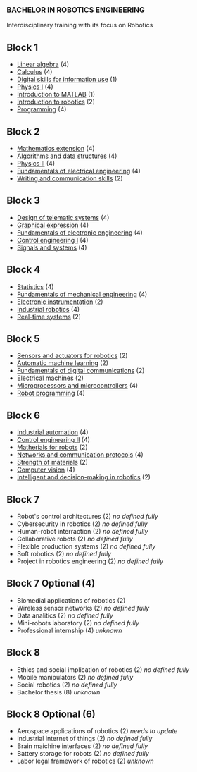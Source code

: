 ### BACHELOR IN ROBOTICS ENGINEERING

Interdisciplinary training with its focus on Robotics

## Block 1

- [Linear algebra](block1/linear_algebra.md) (4)
- [Calculus](block1/calculus.md) (4)
- [Digital skills for information use](block1/digital_skills_for_information_use.md) (1)
- [Physics I](block1/physics_i.md) (4)
- [Introduction to MATLAB](block1/introduction_to_matlab.md) (1)
- [Introduction to robotics](block1/introduction_to_robotics.md) (2)
- [Programming](block1/programming.md) (4)


## Block 2

- [Mathematics extension](block2/mathematics_extension.md) (4)
- [Algorithms and data structures](block2/algorithms_and_data_structures.md) (4)
- [Physics II](block2/physics_ii.md) (4)
- [Fundamentals of electrical engineering](block2/fundamentals_of_electrical_engineering.md) (4)
- [Writing and communication skills](block2/writing_and_communication_skills.md) (2)


## Block 3

- [Design of telematic systems](block3/design_of_telematic_systems.md) (4)
- [Graphical expression](block3/graphical_expressions.md) (4)
- [Fundamentals of electronic engineering](block3/fundamentals_of_electronic_engineering.md) (4)
- [Control engineering I](block3/control_engineering_i.md) (4)
- [Signals and systems](block3/signals_and_systems.md) (4)


## Block 4

- [Statistics](block4/statistics.md) (4)
- [Fundamentals of mechanical engineering](block4/fundamentals_of_mechanical_engineering.md) (4)
- [Electronic instrumentation](block4/electronic_instrumentation.md) (2)
- [Industrial robotics](block4/industrial_robotics.md) (4)
- [Real-time systems](block4/real_time_systems.md) (2)


## Block 5

- [Sensors and actuators for robotics](block5/sensors_and_actuators_for_robotics.md) (2)
- [Automatic machine learning](block5/automatic_machine_learning.md) (2)
- [Fundamentals of digital communications](block5/fundamentals_of_digital_communications.md) (2)
- [Electrical machines](block5/electrical_machines.md) (2)
- [Microprocessors and microcontrollers](block5/microprocessors_and_microcontrollers.md) (4)
- [Robot programming](block5/robot_programming.md) (4)


## Block 6

- [Industrial automation](block6/industrial_automation.md) (4)
- [Control engineering II](block6/control_engineering_ii.md) (4)
- [Matherials for robots](matherials_for_robots.md) (2)
- [Networks and communication protocols](networks_and_communication_protocols.md) (4)
- [Strength of materials](block6/strength_of_materials.md) (2)
- [Computer vision](computer_vision.md) (4)
- [Intelligent and decision-making in robotics](block6/intelligent_and_decision_making_in_robotics.md) (2)


## Block 7

- Robot's control architectures (2) *no defined fully*
- Cybersecurity in robotics (2) *no defined fully*
- Human-robot interraction (2) *no defined fully*
- Collaborative robots (2) *no defined fully*
- Flexible production systems (2) *no defined fully*
- Soft robotics (2) *no defined fully*
- Project in robotics engineering (2) *no defined fully*

## Block 7 Optional (4)

- Biomedial applications of robotics (2)
- Wireless sensor networks (2) *no defined fully*
- Data analitics (2) *no defined fully*
- Mini-robots laboratory (2) *no defined fully*
- Professional internship (4) *unknown*


## Block 8

- Ethics and social implication of robotics (2) *no defined fully*
- Mobile manipulators (2) *no defined fully*
- Social robotics (2) *no defined fully*
- Bachelor thesis (8) *unknown*


## Block 8 Optional (6)

- Aerospace applications of robotics (2) *needs to update*
- Industrial internet of things (2) *no defined fully*
- Brain maichine interfaces (2) *no defined fully*
- Battery storage for robots (2) *no defined fully*
- Labor legal framework of robotics (2) *unknown*
